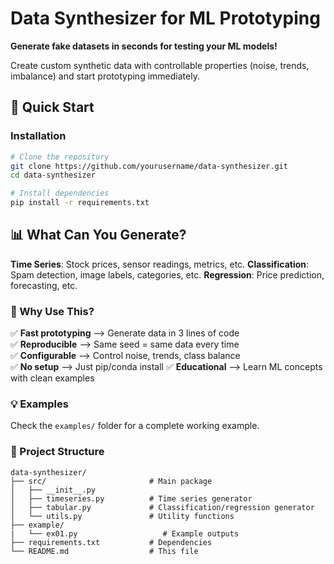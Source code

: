 # Data Synthesizer for ML Prototyping

**Generate fake datasets in seconds for testing your ML models!**

Create custom synthetic data with controllable properties (noise, trends, imbalance) and start prototyping immediately.

## 🚀 Quick Start

### Installation

```bash
# Clone the repository
git clone https://github.com/yourusername/data-synthesizer.git
cd data-synthesizer

# Install dependencies
pip install -r requirements.txt
```

## 📊 What Can You Generate?
 **Time Series**: Stock prices, sensor readings, metrics, etc. 
 **Classification**: Spam detection, image labels, categories, etc. 
 **Regression**: Price prediction, forecasting, etc.

### 🎯 Why Use This?

✅ **Fast prototyping** --> Generate data in 3 lines of code  
✅ **Reproducible**     --> Same seed = same data every time  
✅ **Configurable**     --> Control noise, trends, class balance  
✅ **No setup**         --> Just pip/conda install 
✅ **Educational**      --> Learn ML concepts with clean examples  

### 💡 Examples

Check the `examples/` folder for a complete working example.


### 📁 Project Structure

```
data-synthesizer/
├── src/                       # Main package
│   ├── __init__.py
│   ├── timeseries.py          # Time series generator
│   ├── tabular.py             # Classification/regression generator
│   └── utils.py               # Utility functions
├── example/ 
|   └── ex01.py                   # Example outputs
├── requirements.txt           # Dependencies
└── README.md                  # This file
```